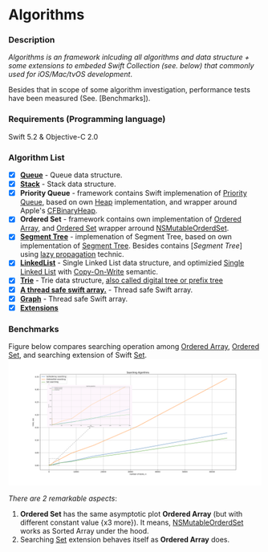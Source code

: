 # Algorithms

### Description

*Algorithms is an framework inlcuding all algorithms and data structure + some extensions to embeded Swift Collection (see. below) that commonly used for iOS/Mac/tvOS development*. 

Besides that in scope of some algorithm investigation, performance tests have been measured (See. [Benchmarks]).

### Requirements (Programming language)

Swift 5.2 & Objective-C 2.0

### Algorithm List

- [x] [**Queue**](https://github.com/RoMaN16102012/Algorithms/blob/master/Algorithms/Queue/Swift/Queue.swift) - Queue data structure.
- [x] [**Stack**](https://github.com/RoMaN16102012/Algorithms/tree/master/Algorithms/Stack/Swift) - Stack data structure.
- [x] **Priority Queue** - framework contains Swift implemenation of [Priority Queue](https://github.com/RoMaN16102012/Algorithms/blob/master/Algorithms/PriorityQueue/Swift/PriorityQueue.swift), based on own [Heap](https://github.com/raywenderlich/swift-algorithm-club/blob/master/Heap) implementation, and wrapper around Apple's [CFBinaryHeap](https://developer.apple.com/documentation/corefoundation/cfbinaryheap).
- [x] **Ordered Set** - framework contains own implementation of [Ordered Array](https://github.com/RoMaN16102012/Algorithms/blob/master/Algorithms/SortedArray/Swift/OrderedArray.swift), and [Ordered Set](https://github.com/RoMaN16102012/Algorithms/blob/master/Algorithms/OderedSet/OrderedSet.swift) wrapper arround [NSMutableOrderdSet](https://developer.apple.com/documentation/foundation/nsmutableorderedset).
- [x] [**Segment Tree**](https://github.com/RoMaN16102012/Algorithms/blob/master/Algorithms/SegmentTree/Swift/SegmentTree.swift) - implemenation of Segment Tree, based on own implementation of [Segment Tree](https://github.com/raywenderlich/swift-algorithm-club/tree/master/Segment%20Treet). Besides contains [*Segment Tree*] using [lazy propagation](https://github.com/raywenderlich/swift-algorithm-club/blob/master/Segment%20Tree/LazyPropagation/README.markdown) technic.
- [x] [**LinkedList**](https://github.com/RoMaN16102012/Algorithms/blob/master/Algorithms/LinkedList/LinkedList.swift) - Single Linked List data structure, and optimizied [Single Linked List](https://github.com/RoMaN16102012/Algorithms/blob/master/Algorithms/LinkedList/LinkedList%2BCOW.swift) with [Copy-On-Write](https://medium.com/@lucianoalmeida1/understanding-swift-copy-on-write-mechanisms-52ac31d68f2f) semantic.
- [x] [**Trie**](https://github.com/RoMaN16102012/Algorithms/blob/master/Algorithms/Trie/Trie.swift) - Trie data structure, [also called digital tree or prefix tree](https://en.wikipedia.org/wiki/Trie#:~:text=In%20computer%20science%2C%20a%20trie,the%20keys%20are%20usually%20strings.)
- [x] [**A thread safe swift array.**](https://github.com/RoMaN16102012/Algorithms/blob/master/Algorithms/SynchrinizedArray/SynchronizedArray.swift) - Thread safe Swift array.
- [x] [**Graph**]() - Thread safe Swift array.
- [x] [**Extensions**]()

### Benchmarks

Figure below compares searching operation among [Ordered Array](https://github.com/RoMaN16102012/Algorithms/blob/master/Algorithms/SortedArray/Swift/OrderedArray.swift), [Ordered Set](https://github.com/RoMaN16102012/Algorithms/blob/master/Algorithms/OderedSet/OrderedSet.swift), and searching extension of Swift [Set](https://github.com/RoMaN16102012/Algorithms/blob/master/Algorithms/Extensions/Set%2BSearching.swift).
![](Images/searching_plot.png)

*There are 2 remarkable aspects*: 
1) **Ordered Set** has the same asymptotic plot **Ordered Array** (but with different constant value {x3 more}). It means, [NSMutableOrderdSet](https://developer.apple.com/documentation/foundation/nsmutableorderedset) works as Sorted Array under the hood.
2) Searching [Set](https://github.com/RoMaN16102012/Algorithms/blob/master/Algorithms/Extensions/Set%2BSearching.swift) extension behaves itself as **Ordered Array** does.
